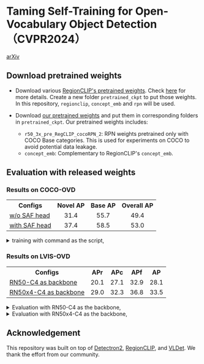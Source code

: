 # Taming Self-Training for Open-Vocabulary Object Detection（CVPR2024）
[arXiv](https://arxiv.org/abs/2308.06412)


## Download pretrained weights
- Download various [RegionCLIP's pretrained weights](https://drive.google.com/drive/folders/1hzrJBvcCrahoRcqJRqzkIGFO_HUSJIii). Check [here](https://github.com/microsoft/RegionCLIP/blob/main/docs/MODEL_ZOO.md#model-downloading) for more details.
Create a new folder `pretrained_ckpt` to put those weights. In this repository, `regionclip`, `concept_emb` and `rpn` will be used.

- Download [our pretrained weights](https://drive.google.com/drive/u/1/folders/1TAr7nZSvpB6nCZCC6nXBw6xgmMmlL0X9) and put them in corresponding folders in `pretrained_ckpt`. 
Our pretrained weights includes:
    - `r50_3x_pre_RegCLIP_cocoRPN_2`: RPN weights pretrained only with COCO Base categories. This is used for experiments on COCO to avoid potential data leakage.
    - `concept_emb`: Complementary to RegionCLIP's `concept_emb`.

## Evaluation with released weights

### Results on COCO-OVD
<table><tbody>
<!-- START TABLE -->
<!-- TABLE HEADER -->
<th valign="bottom">Configs</th>
<th valign="bottom">Novel AP</th>
<th valign="bottom">Base AP</th>
<th valign="bottom">Overall AP</th>
<!-- TABLE BODY -->
<!-- ROW: with LSJ -->
 <tr><td align="left"><a href="./sas_det/configs/regionclip/COCO-InstanceSegmentation/customized/CLIP_fast_rcnn_R_50_C4_ovd_PLs.yaml">w/o SAF head</a></td>
<td align="center">31.4</td>
<td align="center">55.7</td>
<td align="center">49.4</td>
</tr>
<!-- ROW: with out LSJ -->
 <tr><td align="left"><a href="./sas_det/configs/ovd_coco_R50_C4_ensemble_PLs.yaml">with SAF head</a></td>
<td align="center">37.4</td>
<td align="center">58.5</td>
<td align="center">53.0</td>
</tr>
</tbody></table>


<details>
<summary>
training with command as the script,
</summary>
  
```bash
python3 ./test_net.py \
    --num-gpus 8 \
    --config-file ./sas_det/configs/ovd_coco_R50_C4_ensemble_PLs.yaml \
    MODEL.WEIGHTS ./pretrained_ckpt/sas_det/regionclip_pretrained-cc_r50.pth \
    MODEL.CLIP.OFFLINE_RPN_CONFIG ./sas_det/configs/regionclip/COCO-InstanceSegmentation/mask_rcnn_R_50_C4_1x_ovd_FSD.yaml \
    MODEL.CLIP.BB_RPN_WEIGHTS ./pretrained_ckpt/rpn/rpn_coco_48.pth \
    MODEL.CLIP.TEXT_EMB_PATH ./pretrained_ckpt/concept_emb/coco_48_base_cls_emb.pth \
    MODEL.CLIP.CONCEPT_POOL_EMB ./pretrained_ckpt/concept_emb/my_coco_48_base_17_cls_emb.pth \
    MODEL.CLIP.OPENSET_TEST_TEXT_EMB_PATH ./pretrained_ckpt/concept_emb/coco_65_cls_emb.pth \
    MODEL.ROI_HEADS.SOFT_NMS_ENABLED True \
    MODEL.ENSEMBLE.TEST_CATEGORY_INFO "./datasets/coco_ovd_continue_cat_ids.json" \
    MODEL.ENSEMBLE.ALPHA 0.3 MODEL.ENSEMBLE.BETA 0.7 \
    OUTPUT_DIR output/eval
```
The results as follow:
[04/23 13:37:09] d2.evaluation.coco_evaluation INFO: Evaluation results for bbox: 
|   AP   |  AP50  |  AP75  |  APs   |  APm   |  APl   |
|:------:|:------:|:------:|:------:|:------:|:------:|
| 26.058 | 46.097 | 26.460 | 12.245 | 29.723 | 34.989 |
[04/23 13:37:09] d2.evaluation.coco_evaluation INFO: AP50_split_target AP: 0.3352322717304836
[04/23 13:37:09] d2.evaluation.coco_evaluation INFO: AP50_split_base AP: 0.5055024639541386
[04/23 13:37:09] d2.evaluation.coco_evaluation INFO: AP50_split_all AP: 0.4609702598341058






But when use trained got weights the results as follow:
[04/29 03:40:01] d2.evaluation.coco_evaluation INFO: Evaluation results for bbox: 
|  AP   |  AP50  |  AP75  |  APs  |  APm  |  APl  |
|:-----:|:------:|:------:|:-----:|:-----:|:-----:|
| 0.001 | 0.005  | 0.000  | 0.001 | 0.002 | 0.001 |
[04/29 03:40:01] d2.evaluation.coco_evaluation INFO: AP50_split_target AP: 1.0296307861183674e-05
[04/29 03:40:01] d2.evaluation.coco_evaluation INFO: AP50_split_base AP: 6.508518913363607e-05
[04/29 03:40:01] d2.evaluation.coco_evaluation INFO: AP50_split_all AP: 5.075578941622544e-05
[04/29 03:40:01] d2.evaluation.coco_evaluation INFO: Per-category bbox AP: 
| category   | AP    | category   | AP    | category     | AP    |
|:-----------|:------|:-----------|:------|:-------------|:------|
| person     | 0.050 | bicycle    | 0.000 | car          | 0.000 |
| motorcycle | 0.000 | airplane   | 0.000 | bus          | 0.000 |
| train      | 0.000 | truck      | 0.000 | boat         | 0.000 |
| bench      | 0.000 | bird       | 0.000 | cat          | 0.000 |
| dog        | 0.002 | horse      | 0.000 | sheep        | 0.000 |
| cow        | 0.000 | elephant   | 0.000 | bear         | 0.000 |
| zebra      | 0.000 | giraffe    | 0.000 | backpack     | 0.000 |
| umbrella   | 0.000 | handbag    | 0.000 | tie          | 0.000 |
| suitcase   | 0.000 | frisbee    | 0.000 | skis         | 0.000 |
| snowboard  | 0.000 | kite       | 0.000 | skateboard   | 0.000 |
| surfboard  | 0.000 | bottle     | 0.000 | cup          | 0.000 |
| fork       | 0.000 | knife      | 0.000 | spoon        | 0.000 |
| bowl       | 0.000 | banana     | 0.000 | apple        | 0.000 |
| sandwich   | 0.000 | orange     | 0.000 | broccoli     | 0.000 |
| carrot     | 0.000 | pizza      | 0.000 | donut        | 0.000 |
| cake       | 0.000 | chair      | 0.018 | couch        | 0.000 |
| bed        | 0.000 | toilet     | 0.000 | tv           | 0.000 |
| laptop     | 0.000 | mouse      | 0.000 | remote       | 0.005 |
| keyboard   | 0.000 | microwave  | 0.000 | oven         | 0.000 |
| toaster    | 0.000 | sink       | 0.000 | refrigerator | 0.000 |
| book       | 0.000 | clock      | 0.000 | vase         | 0.000 |
| scissors   | 0.000 | toothbrush | 0.000 |              |       |
[04/29 03:40:01] d2.evaluation.coco_evaluation INFO: avg inst: 100.0000 (4836 images)
[04/29 03:40:01] d2.engine.defaults INFO: Evaluation results for coco_2017_ovd_all_test in csv format:
[04/29 03:40:01] d2.evaluation.testing INFO: copypaste: Task: bbox
[04/29 03:40:01] d2.evaluation.testing INFO: copypaste: AP,AP50,AP75,APs,APm,APl,AP50_split_target,AP50_split_base,AP50_split_all
[04/29 03:40:01] d2.evaluation.testing INFO: copypaste: 0.0012,0.0051,0.0001,0.0007,0.0023,0.0009,0.0000,0.0001,0.0001

The code maybe somewhere use wrong trick, but I don't have method to deal with it.
</details>


### Results on LVIS-OVD
<table><tbody>
<!-- START TABLE -->
<!-- TABLE HEADER -->
<th valign="bottom">Configs</th>
<th valign="bottom">APr</th>
<th valign="bottom">APc</th>
<th valign="bottom">APf</th>
<th valign="bottom">AP</th>
<!-- TABLE BODY -->
<!-- ROW: with LSJ -->
 <tr><td align="left"><a href="./sas_det/configs/ovd_lvis_R50_C4_ensemble_PLs.yaml">RN50-C4 as backbone</a></td>
<td align="center">20.1</td>
<td align="center">27.1</td>
<td align="center">32.9</td>
<td align="center">28.1</td>
</tr>
<!-- ROW: with out LSJ -->
 <tr><td align="left"><a href="./sas_det/configs/ovd_lvis_R50_C4_ensemble_PLs.yaml">RN50x4-C4 as backbone</a></td>
<td align="center">29.0</td>
<td align="center">32.3</td>
<td align="center">36.8</td>
<td align="center">33.5</td>
</tr>
</tbody></table>

<details>
<summary>
Evaluation with RN50-C4 as the backbone,
</summary>
  
```bash
python3 ./test_net.py \
    --num-gpus 8 \
    --eval-only \
    --config-file ./sas_det/configs/ovd_lvis_R50_C4_ensemble_PLs.yaml \
    MODEL.WEIGHTS ./pretrained_ckpt/sas_det/sas_det_lvis_r50.pth \
    MODEL.CLIP.OFFLINE_RPN_CONFIG ./sas_det/configs/regionclip/LVISv1-InstanceSegmentation/mask_rcnn_R_50_FPN_1x.yaml \
    MODEL.CLIP.BB_RPN_WEIGHTS ./pretrained_ckpt/rpn/rpn_lvis_866_lsj.pth \
    MODEL.CLIP.TEXT_EMB_PATH ./pretrained_ckpt/concept_emb/lvis_866_base_cls_emb.pth \
    MODEL.CLIP.CONCEPT_POOL_EMB ./pretrained_ckpt/concept_emb/my_lvis_866_base_337_cls_emb.pth \
    MODEL.CLIP.OPENSET_TEST_TEXT_EMB_PATH ./pretrained_ckpt/concept_emb/lvis_1203_cls_emb.pth \
    MODEL.CLIP.OFFLINE_RPN_LSJ_PRETRAINED True \
    MODEL.ENSEMBLE.TEST_CATEGORY_INFO "./datasets/lvis_ovd_continue_cat_ids.json" \
    MODEL.ENSEMBLE.ALPHA 0.33 MODEL.ENSEMBLE.BETA 0.67 \
    OUTPUT_DIR output/eval
```
</details>

<details>
<summary>
Evaluation with RN50x4-C4 as the backbone,
</summary>
  
```bash
python3 ./test_net.py \
    --num-gpus 8 \
    --eval-only \
    --config-file ./sas_det/configs/ovd_lvis_R50_C4_ensemble_PLs.yaml \
    MODEL.WEIGHTS ./pretrained_ckpt/sas_det/sas_det_lvis_r50x4.pth \
    MODEL.CLIP.OFFLINE_RPN_CONFIG ./sas_det/configs/regionclip/LVISv1-InstanceSegmentation/mask_rcnn_R_50_FPN_1x.yaml \
    MODEL.CLIP.BB_RPN_WEIGHTS ./pretrained_ckpt/rpn/rpn_lvis_866_lsj.pth \
    MODEL.CLIP.TEXT_EMB_PATH ./pretrained_ckpt/concept_emb/lvis_866_base_cls_emb_rn50x4.pth \
    MODEL.CLIP.CONCEPT_POOL_EMB ./pretrained_ckpt/concept_emb/my_lvis_866_base_337_cls_emb_rn50x4.pth \
    MODEL.CLIP.OPENSET_TEST_TEXT_EMB_PATH ./pretrained_ckpt/concept_emb/lvis_1203_cls_emb_rn50x4.pth \
    MODEL.CLIP.OFFLINE_RPN_LSJ_PRETRAINED True \
    MODEL.CLIP.TEXT_EMB_DIM 640 \
    MODEL.RESNETS.DEPTH 200 \
    MODEL.ROI_BOX_HEAD.POOLER_RESOLUTION 18 \
    MODEL.ROI_MASK_HEAD.POOLER_RESOLUTION 18 \
    MODEL.ENSEMBLE.TEST_CATEGORY_INFO "./datasets/lvis_ovd_continue_cat_ids.json" \
    MODEL.ENSEMBLE.ALPHA 0.33 MODEL.ENSEMBLE.BETA 0.67 \
    OUTPUT_DIR output/eval
```
</details>



## Acknowledgement

This repository was built on top of [Detectron2](https://github.com/facebookresearch/detectron2), [RegionCLIP](https://github.com/microsoft/RegionCLIP), and [VLDet](https://github.com/clin1223/VLDet). We thank the effort from our community.
